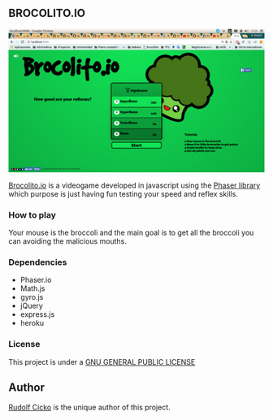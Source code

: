 ## BROCOLITO.IO

![brocolito](./public/images/screenshot.png)


[Brocolito.io](brocolito.io) is a videogame developed in javascript using the [Phaser library](phaser.io) which purpose is just having fun testing your speed and reflex skills.

### How to play
Your mouse is the broccoli and the main goal is to get all the broccoli you can avoiding the malicious mouths.




### Dependencies
  - Phaser.io
  - Math.js
  - gyro.js
  - jQuery
  - express.js
  - heroku



### License
This project is under a [GNU GENERAL PUBLIC LICENSE](LICENSE)


## Author
[Rudolf Cicko](www.github.com/cicko) is the unique author of this project.
